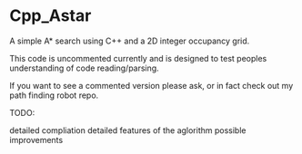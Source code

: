 Cpp_Astar
=========

A simple A* search using C++ and a 2D integer occupancy grid.

This code is uncommented currently and is designed to test peoples understanding of code reading/parsing.

If you want to see a commented version please ask, or in fact check out my path finding robot repo.

TODO:

detailed compliation
detailed features of the aglorithm
possible improvements
